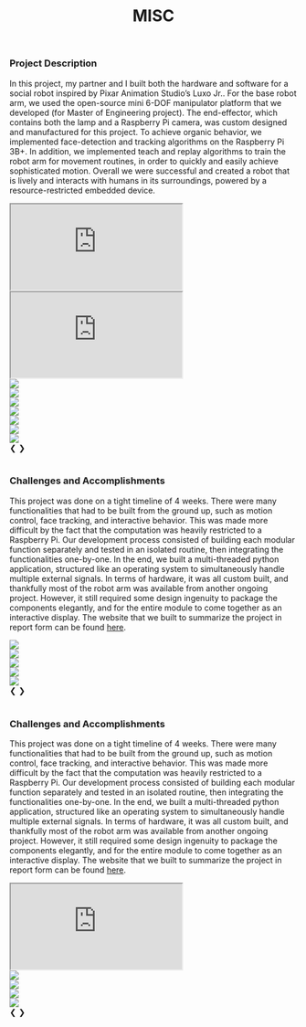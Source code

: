 ﻿---
layout: default
title: MISC
category: portfolio
modal-id: 24
vid1: null
vid2: null
img: Misc/thumb.png
turn_off_skills: 1
---

### Project Description

In this project, my partner and I built both the hardware and software for a social robot inspired by Pixar Animation Studio’s Luxo Jr.. For the base robot arm, we used the open-source mini 6-DOF manipulator platform that we developed (for Master of Engineering project). The end-effector, which contains both the lamp and a Raspberry Pi camera, was custom designed and manufactured for this project. To achieve organic behavior, we implemented face-detection and tracking algorithms on the Raspberry Pi 3B+. In addition, we implemented teach and replay algorithms to train the robot arm for movement routines, in order to quickly and easily achieve sophisticated motion. Overall we were successful and created a robot that is lively and interacts with humans in its surroundings, powered by a resource-restricted embedded device.

<div class="slideshow-container">
    <div class="mySlides slide_fade">
    <!-- <div class="numbertext">1 / 3</div> -->
    <div class="video-container" style="max-height:500px; vertical-align: middle"> <iframe class="video" src="https://www.youtube.com/embed/I1-vKD5V_IY" allowfullscreen></iframe> </div>
    <!-- <div class="captext">Caption Text</div> -->
    </div>
    <div class="mySlides slide_fade">
    <!-- <div class="numbertext">1 / 3</div> -->
    <div class="video-container" style="max-height:500px; vertical-align: middle"> <iframe class="video" src="https://www.youtube.com/embed/dgqwAWZ7KBo" allowfullscreen></iframe> </div>
    <!-- <div class="captext">Caption Text</div> -->
    </div>
    <div class="mySlides slide_fade">
    <!-- <div class="numbertext">2 / 3</div> -->
    <img src="img/portfolio/Misc/first.jpg" class="img-responsive img-centered slide_img">
    <!-- <div class="captext">Caption Two</div> -->
    </div>
    <div class="mySlides slide_fade">
    <!-- <div class="numbertext">3 / 3</div> -->
    <img src="img/portfolio/Misc/firstr.jpg" class="img-responsive img-centered slide_img">
    <!-- <div class="captext">Caption Three</div> -->
    </div>
    <div class="mySlides slide_fade">
    <!-- <div class="numbertext">3 / 3</div> -->
    <img src="img/portfolio/Misc/20153.jpg" class="img-responsive img-centered slide_img">
    <!-- <div class="captext">Caption Three</div> -->
    </div>
    <div class="mySlides slide_fade">
    <!-- <div class="numbertext">3 / 3</div> -->
    <img src="img/portfolio/Misc/20152.jpg" class="img-responsive img-centered slide_img">
    <!-- <div class="captext">Caption Three</div> -->
    </div>
    <div class="mySlides slide_fade">
    <!-- <div class="numbertext">3 / 3</div> -->
    <img src="img/portfolio/Misc/2015.jpg" class="img-responsive img-centered slide_img">
    <!-- <div class="captext">Caption Three</div> -->
    </div>
    <div class="mySlides slide_fade">
    <!-- <div class="numbertext">3 / 3</div> -->
    <img src="img/portfolio/Misc/2014.jpg" class="img-responsive img-centered slide_img">
    <!-- <div class="captext">Caption Three</div> -->
    </div>
    <div class="mySlides slide_fade">
    <!-- <div class="numbertext">3 / 3</div> -->
    <img src="img/portfolio/Misc/20142.jpg" class="img-responsive img-centered slide_img">
    <!-- <div class="captext">Caption Three</div> -->
    </div>
    <a class="slideprev" style="text-decoration: none" onclick="plusSlides(-1)">&#10094;</a>
    <a class="slidenext" style="text-decoration: none" onclick="plusSlides(1)">&#10095;</a>
</div>
<br>
<div style="text-align:center">
    <span class="dot" onclick="currentSlide(1)"></span> 
    <span class="dot" onclick="currentSlide(2)"></span> 
    <span class="dot" onclick="currentSlide(3)"></span>
    <span class="dot" onclick="currentSlide(4)"></span> 
    <span class="dot" onclick="currentSlide(5)"></span> 
    <span class="dot" onclick="currentSlide(6)"></span> 
    <span class="dot" onclick="currentSlide(7)"></span>
    <span class="dot" onclick="currentSlide(8)"></span>
    <span class="dot" onclick="currentSlide(9)"></span>
</div>

### Challenges and Accomplishments

This project was done on a tight timeline of 4 weeks. There were many functionalities that had to be built from the ground up, such as motion control, face tracking, and interactive behavior. This was made more difficult by the fact that the computation was heavily restricted to a Raspberry Pi. Our development process consisted of building each modular function separately and tested in an isolated routine, then integrating the functionalities one-by-one. In the end, we built a multi-threaded python application, structured like an operating system to simultaneously handle multiple external signals. In terms of hardware, it was all custom built, and thankfully most of the robot arm was available from another ongoing project. However, it still required some design ingenuity to package the components elegantly, and for the entire module to come together as an interactive display. The website that we built to summarize the project in report form can be found <a href="https://courses.ece.cornell.edu/ece5990/ECE5725_Fall2019_Projects/Dec_04_Demo/Pixar_Lamp/Website/index.html#" target="_blank">here</a>.

<div class="slideshow-container2">
    <div class="mySlides2 slide_fade">
    <!-- <div class="numbertext">1 / 3</div> -->
    <img src="img/portfolio/Misc/car1.jpg" class="img-responsive img-centered slide_img">
    <!-- <div class="captext">Caption Text</div> -->
    </div>
    <div class="mySlides2 slide_fade">
    <!-- <div class="numbertext">2 / 3</div> -->
    <img src="img/portfolio/Misc/car2.jpg" class="img-responsive img-centered slide_img">
    <!-- <div class="captext">Caption Two</div> -->
    </div>
    <div class="mySlides2 slide_fade">
    <!-- <div class="numbertext">3 / 3</div> -->
    <img src="img/portfolio/Misc/car3.jpg" class="img-responsive img-centered slide_img">
    <!-- <div class="captext">Caption Three</div> -->
    </div>
    <div class="mySlides2 slide_fade">
    <!-- <div class="numbertext">3 / 3</div> -->
    <img src="img/portfolio/Misc/car4.jpg" class="img-responsive img-centered slide_img">
    <!-- <div class="captext">Caption Three</div> -->
    </div>
    <div class="mySlides2 slide_fade">
    <!-- <div class="numbertext">3 / 3</div> -->
    <img src="img/portfolio/Misc/car5.jpg" class="img-responsive img-centered slide_img">
    <!-- <div class="captext">Caption Three</div> -->
    </div>
    <a class="slideprev" style="text-decoration: none" onclick="plusSlides2(-1)">&#10094;</a>
    <a class="slidenext" style="text-decoration: none" onclick="plusSlides2(1)">&#10095;</a>
</div>
<br>
<div style="text-align:center">
    <span class="dot2" onclick="currentSlide2(1)"></span> 
    <span class="dot2" onclick="currentSlide2(2)"></span> 
    <span class="dot2" onclick="currentSlide2(3)"></span>
    <span class="dot2" onclick="currentSlide2(4)"></span> 
    <span class="dot2" onclick="currentSlide2(5)"></span> 
</div>

### Challenges and Accomplishments

This project was done on a tight timeline of 4 weeks. There were many functionalities that had to be built from the ground up, such as motion control, face tracking, and interactive behavior. This was made more difficult by the fact that the computation was heavily restricted to a Raspberry Pi. Our development process consisted of building each modular function separately and tested in an isolated routine, then integrating the functionalities one-by-one. In the end, we built a multi-threaded python application, structured like an operating system to simultaneously handle multiple external signals. In terms of hardware, it was all custom built, and thankfully most of the robot arm was available from another ongoing project. However, it still required some design ingenuity to package the components elegantly, and for the entire module to come together as an interactive display. The website that we built to summarize the project in report form can be found <a href="https://courses.ece.cornell.edu/ece5990/ECE5725_Fall2019_Projects/Dec_04_Demo/Pixar_Lamp/Website/index.html#" target="_blank">here</a>.

<div class="slideshow-container3">
    <div class="mySlides3 slide_fade">
    <!-- <div class="numbertext">1 / 3</div> -->
    <div class="video-container"> <iframe class="video" src="https://www.youtube.com/embed/qLqT-VZOq70" allowfullscreen></iframe> </div>
    <!-- <div class="captext">Caption Text</div> -->
    </div>
    <div class="mySlides3 slide_fade">
    <!-- <div class="numbertext">2 / 3</div> -->
    <img src="img/portfolio/Misc/CastIronFluent.png" class="img-responsive img-centered slide_img">
    <!-- <div class="captext">Caption Two</div> -->
    </div>
    <div class="mySlides3 slide_fade">
    <!-- <div class="numbertext">3 / 3</div> -->
    <img src="img/portfolio/Misc/CastIronMechanical.png" class="img-responsive img-centered slide_img">
    <!-- <div class="captext">Caption Three</div> -->
    </div>
    <div class="mySlides3 slide_fade">
    <!-- <div class="numbertext">3 / 3</div> -->
    <img src="img/portfolio/Misc/good_mesh.jpg" class="img-responsive img-centered slide_img">
    <!-- <div class="captext">Caption Three</div> -->
    </div>
    <div class="mySlides3 slide_fade">
    <!-- <div class="numbertext">3 / 3</div> -->
    <img src="img/portfolio/Misc/BC.jpg" class="img-responsive img-centered slide_img">
    <!-- <div class="captext">Caption Three</div> -->
    </div>
    <a class="slideprev" style="text-decoration: none" onclick="plusSlides3(-1)">&#10094;</a>
    <a class="slidenext" style="text-decoration: none" onclick="plusSlides3(1)">&#10095;</a>
</div>
<br>
<div style="text-align:center">
    <span class="dot3" onclick="currentSlide3(1)"></span> 
    <span class="dot3" onclick="currentSlide3(2)"></span> 
    <span class="dot3" onclick="currentSlide3(3)"></span>
    <span class="dot3" onclick="currentSlide3(4)"></span> 
    <span class="dot3" onclick="currentSlide3(5)"></span>
</div>